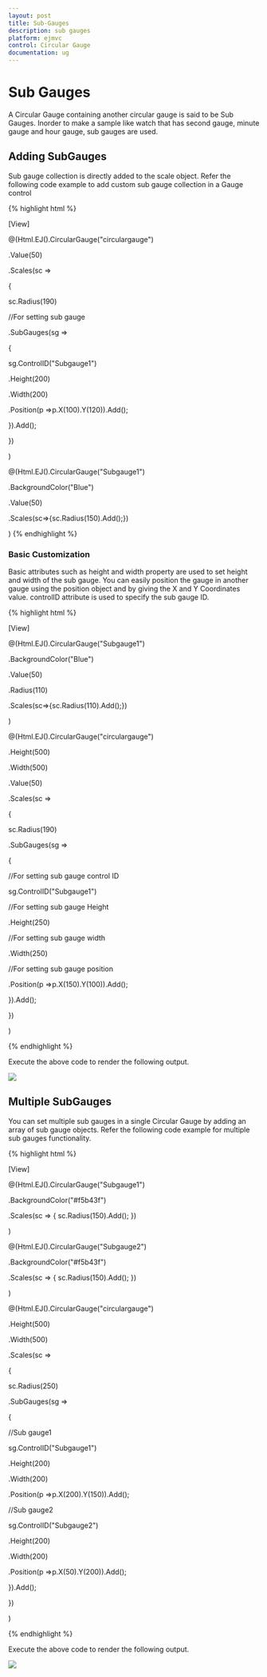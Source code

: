 ```yaml
---
layout: post
title: Sub-Gauges
description: sub gauges
platform: ejmvc
control: Circular Gauge
documentation: ug
---
```


# Sub Gauges

A Circular Gauge containing another circular gauge is said to be Sub Gauges. Inorder to make  a sample like watch that has second gauge, minute gauge and hour gauge, sub gauges are used.

## Adding SubGauges

Sub gauge collection is directly added to the scale object. Refer the following code example to add custom sub gauge collection in a Gauge control

{% highlight html %}

[View]

@(Html.EJ().CircularGauge("circulargauge")

.Value(50)

.Scales(sc =>

{

sc.Radius(190)

//For setting sub gauge

.SubGauges(sg =>

{

sg.ControlID("Subgauge1")

.Height(200)

.Width(200)

.Position(p =>p.X(100).Y(120)).Add();

}).Add();

})

)

@(Html.EJ().CircularGauge("Subgauge1")

.BackgroundColor("Blue")

.Value(50)

.Scales(sc=>{sc.Radius(150).Add();})

)
{% endhighlight  %}

### Basic Customization

Basic attributes such as height and width property are used to set height and width of the sub gauge. You can easily position the gauge in another gauge using the position object and by giving the X and Y Coordinates value. controlID attribute is used to specify the sub gauge ID.

{% highlight html %}

[View]



@(Html.EJ().CircularGauge("Subgauge1")

.BackgroundColor("Blue")

.Value(50)

.Radius(110)

.Scales(sc=>{sc.Radius(110).Add();})

)





@(Html.EJ().CircularGauge("circulargauge")

.Height(500)

.Width(500)

.Value(50)

.Scales(sc =>

{

sc.Radius(190)

.SubGauges(sg =>

{

//For setting sub gauge control ID

sg.ControlID("Subgauge1")

//For setting sub gauge Height

.Height(250)

//For setting sub gauge width

.Width(250)

//For setting sub gauge position

.Position(p =>p.X(150).Y(100)).Add();

}).Add();

})

)



{% endhighlight  %}

Execute the above code to render the following output.

![](Sub-Gauges_images/Sub-Gauges_img1.png)





## Multiple SubGauges

You can set multiple sub gauges in a single Circular Gauge by adding an array of sub gauge objects. Refer the following code example for multiple sub gauges functionality.

{% highlight html %}

[View]

@(Html.EJ().CircularGauge("Subgauge1")

.BackgroundColor("#f5b43f")

.Scales(sc => { sc.Radius(150).Add(); })

)

@(Html.EJ().CircularGauge("Subgauge2")

.BackgroundColor("#f5b43f")

.Scales(sc => { sc.Radius(150).Add(); })

)

@(Html.EJ().CircularGauge("circulargauge")

.Height(500)

.Width(500)

.Scales(sc =>

{

sc.Radius(250)

.SubGauges(sg =>

{

//Sub gauge1

sg.ControlID("Subgauge1")

.Height(200)

.Width(200)

.Position(p =>p.X(200).Y(150)).Add();

//Sub gauge2

sg.ControlID("Subgauge2")

.Height(200)

.Width(200)

.Position(p =>p.X(50).Y(200)).Add();

}).Add();

})

)


{% endhighlight %}


Execute the above code to render the following output.

![](Sub-Gauges_images/Sub-Gauges_img2.png)





